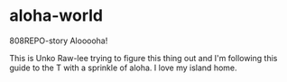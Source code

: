 # aloha-world
808REPO-story
Alooooha!

This is Unko Raw-lee trying to figure this thing out and I'm following this guide to the T with a sprinkle of aloha. I love my island home.
